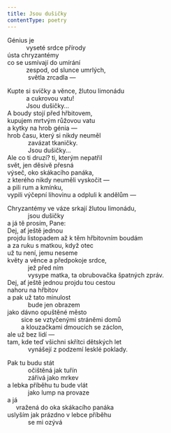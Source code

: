 ```yaml
---
title: Jsou dušičky
contentType: poetry
---
```


<section>

Génius je  
           vyseté srdce přírody  
ústa chryzantémy  
co se usmívají do umírání  
           zespod, od slunce umrlých,  
            světla zrcadla —

</section>

<section>

Kupte si svíčky a věnce, žlutou limonádu  
           a cukrovou vatu!  
           Jsou dušičky…  
A boudy stojí před hřbitovem,  
kupujem mrtvým růžovou vatu  
a kytky na hrob génia —  
hrob času, který si nikdy neuměl  
            zavázat tkaničky.  
            Jsou dušičky…  
Ale co ti druzí? ti, kterým nepatřil  
svět, jen děsivě přesná  
výseč, oko skákacího panáka,  
z kterého nikdy neuměli vyskočit —  
a pili rum a kmínku,  
vypili výčepní lihovinu a odpluli k andělům —

</section>

<section>

Chryzantémy ve váze srkají žlutou limonádu,  
            jsou dušičky  
a já tě prosím, Pane:  
Dej, ať ještě jednou  
projdu listopadem až k těm hřbitovním boudám  
a za ruku s matkou, když otec  
už tu není, jemu neseme  
květy a věnce a předpokoje srdce,  
            jež před ním  
            vysype matka, ta obrubovačka špatných zpráv.  
Dej, ať ještě jednou projdu tou cestou  
nahoru na hřbitov  
a pak už tato minulost  
            bude jen obrazem  
jako dávno opuštěné město  
        sice se vztyčenými stráněmi domů  
        a klouzačkami dmoucích se záclon,  
ale už bez lidí —  
tam, kde teď všichni skřítci dětských let  
            vynášejí z podzemí lesklé poklady.

</section>

<section>

Pak tu budu stát  
            očištěná jak tuřín  
            zářivá jako mrkev  
a lebka příběhu tu bude vlát  
            jako lump na provaze  
a já  
     vražená do oka skákacího panáka  
uslyším jak prázdno v lebce příběhu  
            se mi ozývá

</section>
